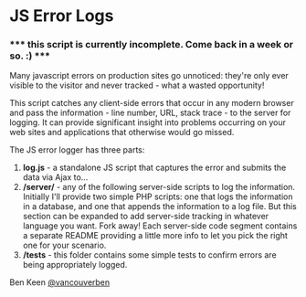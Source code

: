 # JS Error Logs

### *** this script is currently incomplete. Come back in a week or so. :) ***

Many javascript errors on production sites go unnoticed: they're only ever visible to the visitor and never tracked - what a wasted opportunity!

This script catches any client-side errors that occur in any modern browser and pass the information - line number, URL, stack trace - to the server for logging. It can provide significant insight into problems occurring on your web sites and applications that otherwise would go missed.

The JS error logger has three parts:

1. **log.js** - a standalone JS script that captures the error and submits the data via Ajax to...
2. **/server/** - any of the following server-side scripts to log the information. Initially I'll provide two simple PHP scripts: one that logs the information in a database, and one that appends the information to a log file. But this section can be expanded to add server-side tracking in whatever language you want. Fork away! Each server-side code segment contains a separate README providing a little more info to let you pick the right one for your scenario.
3. **/tests** - this folder contains some simple tests to confirm errors are being appropriately logged.

Ben Keen
[@vancouverben](https://twitter.com/#!/vancouverben)